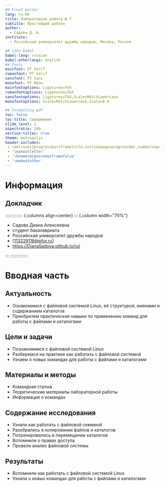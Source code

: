```yaml
---
## Front matter
lang: ru-RU
title: Лабораторная работа № 7
subtitle: Простейший шаблон
author:
  - Cадова Д. А.
institute:
  - Российский университет дружбы народов, Москва, Россия

## i18n babel
babel-lang: russian
babel-otherlangs: english
## Fonts
mainfont: PT Serif
romanfont: PT Serif
sansfont: PT Sans
monofont: PT Mono
mainfontoptions: Ligatures=TeX
romanfontoptions: Ligatures=TeX
sansfontoptions: Ligatures=TeX,Scale=MatchLowercase
monofontoptions: Scale=MatchLowercase,Scale=0.9

## Formatting pdf
toc: false
toc-title: Содержание
slide_level: 2
aspectratio: 169
section-titles: true
theme: metropolis
header-includes:
 - \metroset{progressbar=frametitle,sectionpage=progressbar,numbering=fraction}
 - '\makeatletter'
 - '\beamer@ignorenonframefalse'
 - '\makeatother'
---
```


# Информация

## Докладчик

:::::::::::::: {.columns align=center}
::: {.column width="70%"}

  * Садова Диана Алексеевна
  * студент бакалавриата
  * Российский университет дружбы народов
  * [113229118@pfur.ru]
  * <https://DianaSadova.github.io/ru/>

:::
::::::::::::::

# Вводная часть

## Актуальность

- Ознакомимся с файловой системой Linux, её структурой, именами и содержанием каталогов
- Приобретем практические навыки по применению команд для работы с файлами и каталогами

## Цели и задачи

- Познакомимся с файловой системой Linux
- Разберемся на практике как работать с файловой системой
- Узнаем о новых командах для работы с файлами и каталогами

## Материалы и методы

- Командная строка
- Теоретические материалы лабораторной работы
- Информация о командах

## Содержание исследования

- Узнали как работать с файловой семемой
- Разобрались в копировании файлов и каталогов
- Потренировались в перемещении каталогов
- Вспомнили о правах доступа
- Провели анализ файловой системы

## Результаты

- Вспомнили как работать с файловой системой Linux 
- Узнали о новых командах для работы с файлами и каталогами
